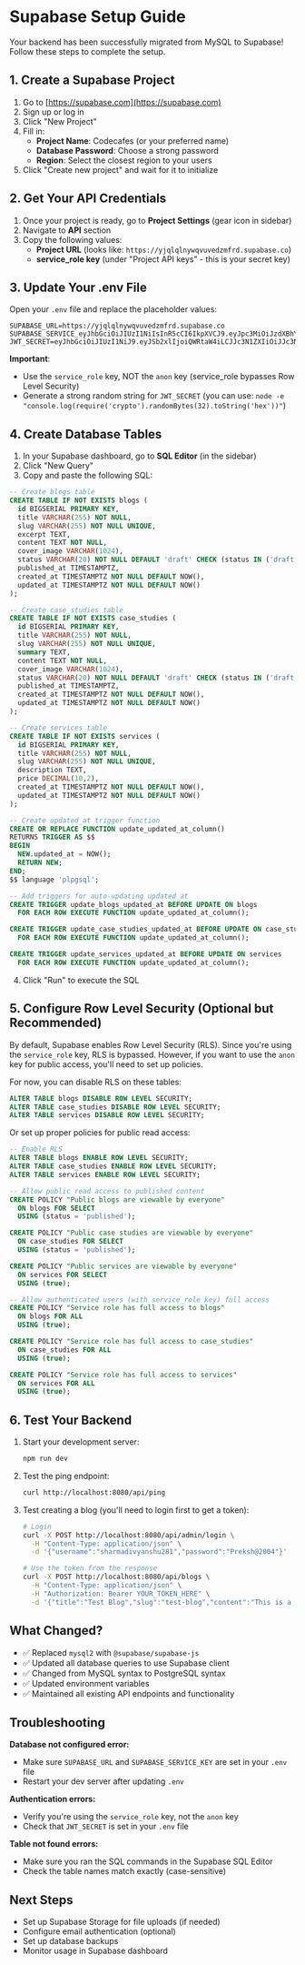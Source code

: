 # Supabase Setup Guide

Your backend has been successfully migrated from MySQL to Supabase! Follow these steps to complete the setup.

## 1. Create a Supabase Project

1. Go to [https://supabase.com](https://supabase.com)
2. Sign up or log in
3. Click "New Project"
4. Fill in:
   - **Project Name**: Codecafes (or your preferred name)
   - **Database Password**: Choose a strong password
   - **Region**: Select the closest region to your users
5. Click "Create new project" and wait for it to initialize

## 2. Get Your API Credentials

1. Once your project is ready, go to **Project Settings** (gear icon in sidebar)
2. Navigate to **API** section
3. Copy the following values:
   - **Project URL** (looks like: `https://yjqlqlnywqvuvedzmfrd.supabase.co`)
   - **service_role key** (under "Project API keys" - this is your secret key)

## 3. Update Your .env File

Open your `.env` file and replace the placeholder values:

```env
SUPABASE_URL=https://yjqlqlnywqvuvedzmfrd.supabase.co
SUPABASE_SERVICE_eyJhbGciOiJIUzI1NiIsInR5cCI6IkpXVCJ9.eyJpc3MiOiJzdXBhYmFzZSIsInJlZiI6InlqcWxxbG55d3F2dXZlZHptZnJkIiwicm9sZSI6InNlcnZpY2Vfcm9sZSIsImlhdCI6MTc2MDY5MDYyNSwiZXhwIjoyMDc2MjY2NjI1fQ.5jPguos694N7AFTccHUhRuTddn9wqA2HVHXwOKhMP8k
JWT_SECRET=eyJhbGciOiJIUzI1NiJ9.eyJSb2xlIjoiQWRtaW4iLCJJc3N1ZXIiOiJJc3N1ZXIiLCJVc2VybmFtZSI6IkphdmFJblVzZSIsImV4cCI6MTc2MDcyNTQzMCwiaWF0IjoxNzYwNzI1NDMwfQ.zk9UeNOzIhzIMl2jEQK0XegAjjSUgRqcJroKekVXeDI

```

**Important**: 
- Use the `service_role` key, NOT the `anon` key (service_role bypasses Row Level Security)
- Generate a strong random string for `JWT_SECRET` (you can use: `node -e "console.log(require('crypto').randomBytes(32).toString('hex'))"`)

## 4. Create Database Tables

1. In your Supabase dashboard, go to **SQL Editor** (in the sidebar)
2. Click "New Query"
3. Copy and paste the following SQL:

```sql
-- Create blogs table
CREATE TABLE IF NOT EXISTS blogs (
  id BIGSERIAL PRIMARY KEY,
  title VARCHAR(255) NOT NULL,
  slug VARCHAR(255) NOT NULL UNIQUE,
  excerpt TEXT,
  content TEXT NOT NULL,
  cover_image VARCHAR(1024),
  status VARCHAR(20) NOT NULL DEFAULT 'draft' CHECK (status IN ('draft', 'published')),
  published_at TIMESTAMPTZ,
  created_at TIMESTAMPTZ NOT NULL DEFAULT NOW(),
  updated_at TIMESTAMPTZ NOT NULL DEFAULT NOW()
);

-- Create case_studies table
CREATE TABLE IF NOT EXISTS case_studies (
  id BIGSERIAL PRIMARY KEY,
  title VARCHAR(255) NOT NULL,
  slug VARCHAR(255) NOT NULL UNIQUE,
  summary TEXT,
  content TEXT NOT NULL,
  cover_image VARCHAR(1024),
  status VARCHAR(20) NOT NULL DEFAULT 'draft' CHECK (status IN ('draft', 'published')),
  published_at TIMESTAMPTZ,
  created_at TIMESTAMPTZ NOT NULL DEFAULT NOW(),
  updated_at TIMESTAMPTZ NOT NULL DEFAULT NOW()
);

-- Create services table
CREATE TABLE IF NOT EXISTS services (
  id BIGSERIAL PRIMARY KEY,
  title VARCHAR(255) NOT NULL,
  slug VARCHAR(255) NOT NULL UNIQUE,
  description TEXT,
  price DECIMAL(10,2),
  created_at TIMESTAMPTZ NOT NULL DEFAULT NOW(),
  updated_at TIMESTAMPTZ NOT NULL DEFAULT NOW()
);

-- Create updated_at trigger function
CREATE OR REPLACE FUNCTION update_updated_at_column()
RETURNS TRIGGER AS $$
BEGIN
  NEW.updated_at = NOW();
  RETURN NEW;
END;
$$ language 'plpgsql';

-- Add triggers for auto-updating updated_at
CREATE TRIGGER update_blogs_updated_at BEFORE UPDATE ON blogs
  FOR EACH ROW EXECUTE FUNCTION update_updated_at_column();

CREATE TRIGGER update_case_studies_updated_at BEFORE UPDATE ON case_studies
  FOR EACH ROW EXECUTE FUNCTION update_updated_at_column();

CREATE TRIGGER update_services_updated_at BEFORE UPDATE ON services
  FOR EACH ROW EXECUTE FUNCTION update_updated_at_column();
```

4. Click "Run" to execute the SQL

## 5. Configure Row Level Security (Optional but Recommended)

By default, Supabase enables Row Level Security (RLS). Since you're using the `service_role` key, RLS is bypassed. However, if you want to use the `anon` key for public access, you'll need to set up policies.

For now, you can disable RLS on these tables:

```sql
ALTER TABLE blogs DISABLE ROW LEVEL SECURITY;
ALTER TABLE case_studies DISABLE ROW LEVEL SECURITY;
ALTER TABLE services DISABLE ROW LEVEL SECURITY;
```

Or set up proper policies for public read access:

```sql
-- Enable RLS
ALTER TABLE blogs ENABLE ROW LEVEL SECURITY;
ALTER TABLE case_studies ENABLE ROW LEVEL SECURITY;
ALTER TABLE services ENABLE ROW LEVEL SECURITY;

-- Allow public read access to published content
CREATE POLICY "Public blogs are viewable by everyone"
  ON blogs FOR SELECT
  USING (status = 'published');

CREATE POLICY "Public case studies are viewable by everyone"
  ON case_studies FOR SELECT
  USING (status = 'published');

CREATE POLICY "Public services are viewable by everyone"
  ON services FOR SELECT
  USING (true);

-- Allow authenticated users (with service_role key) full access
CREATE POLICY "Service role has full access to blogs"
  ON blogs FOR ALL
  USING (true);

CREATE POLICY "Service role has full access to case_studies"
  ON case_studies FOR ALL
  USING (true);

CREATE POLICY "Service role has full access to services"
  ON services FOR ALL
  USING (true);
```

## 6. Test Your Backend

1. Start your development server:
   ```bash
   npm run dev
   ```

2. Test the ping endpoint:
   ```bash
   curl http://localhost:8080/api/ping
   ```

3. Test creating a blog (you'll need to login first to get a token):
   ```bash
   # Login
   curl -X POST http://localhost:8080/api/admin/login \
     -H "Content-Type: application/json" \
     -d '{"username":"sharmadivyanshu281","password":"Preksh@2004"}'

   # Use the token from the response
   curl -X POST http://localhost:8080/api/blogs \
     -H "Content-Type: application/json" \
     -H "Authorization: Bearer YOUR_TOKEN_HERE" \
     -d '{"title":"Test Blog","slug":"test-blog","content":"This is a test"}'
   ```

## What Changed?

- ✅ Replaced `mysql2` with `@supabase/supabase-js`
- ✅ Updated all database queries to use Supabase client
- ✅ Changed from MySQL syntax to PostgreSQL syntax
- ✅ Updated environment variables
- ✅ Maintained all existing API endpoints and functionality

## Troubleshooting

**Database not configured error:**
- Make sure `SUPABASE_URL` and `SUPABASE_SERVICE_KEY` are set in your `.env` file
- Restart your dev server after updating `.env`

**Authentication errors:**
- Verify you're using the `service_role` key, not the `anon` key
- Check that `JWT_SECRET` is set in your `.env` file

**Table not found errors:**
- Make sure you ran the SQL commands in the Supabase SQL Editor
- Check the table names match exactly (case-sensitive)

## Next Steps

- Set up Supabase Storage for file uploads (if needed)
- Configure email authentication (optional)
- Set up database backups
- Monitor usage in Supabase dashboard
